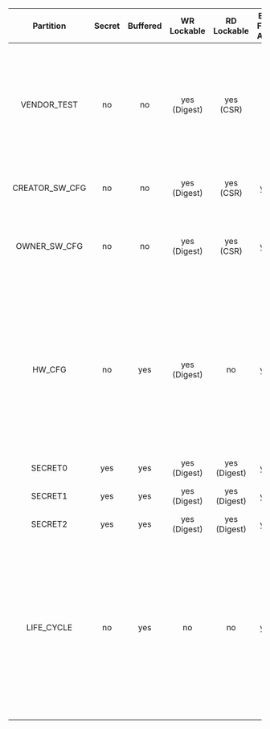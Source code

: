 <!--
DO NOT EDIT THIS FILE DIRECTLY.
It has been generated with ./util/design/gen-otp-mmap.py
-->

|   Partition    |  Secret  |  Buffered  |  WR Lockable  |  RD Lockable  |  ECC Fatal Alert  |                                                                                                                                                                                                                                                                    Description                                                                                                                                                                                                                                                                     |
|:--------------:|:--------:|:----------:|:-------------:|:-------------:|:-----------------:|:--------------------------------------------------------------------------------------------------------------------------------------------------------------------------------------------------------------------------------------------------------------------------------------------------------------------------------------------------------------------------------------------------------------------------------------------------------------------------------------------------------------------------------------------------:|
|  VENDOR_TEST   |    no    |     no     | yes (Digest)  |   yes (CSR)   |        no         |                                                                                                     Vendor test partition for OTP smoke checks during manufacturing. The OTP wrapper control logic inside prim_otp is allowed to read/write to this region. ECC uncorrectable errors seen on the functional prim_otp interface will not lead to an alert for this partition. Instead, such errors will be reported as correctable ECC errors.                                                                                                      |
| CREATOR_SW_CFG |    no    |     no     | yes (Digest)  |   yes (CSR)   |        yes        |                                                                                                                                                                                                                     Software configuration partition for device-specific calibration data (Clock, LDO, RNG, device identity).                                                                                                                                                                                                                      |
|  OWNER_SW_CFG  |    no    |     no     | yes (Digest)  |   yes (CSR)   |        yes        |                                                                                                                                                                           Software configuration partition for data that changes software behavior, specifically in the ROM. E.g., enabling defensive features in ROM or selecting failure modes if verification fails.                                                                                                                                                                            |
|     HW_CFG     |    no    |    yes     | yes (Digest)  |      no       |        yes        |                                                                   EN_SRAM_IFETCH: Enable / disable execute from SRAM CSR switch. EN_CSRNG_SW_APP_READ: This input efuse is used to enable access to the NIST internal state per instance. EN_ENTROPY_SRC_FW_READ: This input efuse is used to enable access to the ENTROPY_DATA register directly. EN_ENTROPY_SRC_FW_OVER: This input efuse is used to enable access to the firmware override FIFO and other related functions.                                                                    |
|    SECRET0     |   yes    |    yes     | yes (Digest)  | yes (Digest)  |        yes        |                                                                                                                                                                                                                                                                Test unlock tokens.                                                                                                                                                                                                                                                                 |
|    SECRET1     |   yes    |    yes     | yes (Digest)  | yes (Digest)  |        yes        |                                                                                                                                                                                                                                      SRAM and FLASH scrambling key roots used for scrambling key derivation.                                                                                                                                                                                                                                       |
|    SECRET2     |   yes    |    yes     | yes (Digest)  | yes (Digest)  |        yes        |                                                                                                                                                                                                                                                       RMA unlock token and creator root key.                                                                                                                                                                                                                                                       |
|   LIFE_CYCLE   |    no    |    yes     |      no       |      no       |        yes        | Life-cycle related bits. This partition cannot be locked as the life cycle state needs to be able to advance to RMA in-field. Note that while this partition is not marked secret (i.e. it is not scrambled) it is not readable nor writeable via the DAI. Only the LC controller can access this partition, and even via the LC controller it is not possible to read the raw manufacturing life cycle state in encoded form, since that encoding is considered a netlist secret. The LC controller only exposes a decoded version of this state. |
